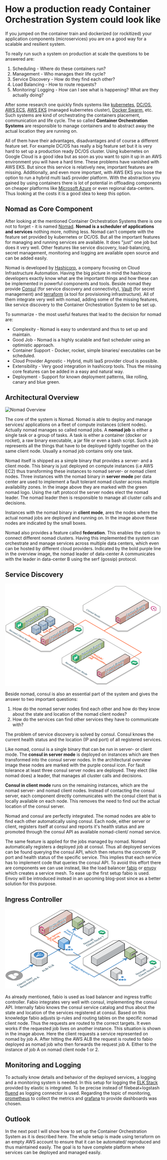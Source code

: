 # How a production ready Container Orchestration System could look like

If you jumped on the container train and dockerized (or rockitized) your application components (microservices) you are on a good way for a scalable and resilient system.

To really run such a system on production at scale the questions to be answered are:

1. Scheduling - Where do these containers run?
2. Management - Who manages their life cycle?
3. Service Discovery - How do they find each other?
4. Load Balancing - How to route requests?
5. Monitoring/ Logging - How can I see what is happening? What are they actually doing?

After some research one quickly finds systems like [kubernetes](https://kubernetes.io), [DC/OS](https://dcos.io), [AWS ECS](https://docs.aws.amazon.com/AmazonECS/latest/developerguide/Welcome.html), [AWS EKS](https://aws.amazon.com/eks/) (managed kubernetes cluster), [Docker Swarm](https://github.com/docker/swarm/), etc. Such systems are kind of orchestrating the containers placement, communication and life cycle. The so called **Container Orchestration Systems** are responsible to manage containers and to abstract away the actual location they are running on.

All of them have their advantages, disadvantages and of course a different feature set. For example DC/OS has really a big feature set but it is very hard to set up a production ready DC/OS cluster. Using kubernetes on Google Cloud is a good idea but as soon as you want to spin it up in an AWS environment you will have a hard time.
These problems have vanished with AWS EKS. But since this service is relatively new, important features are missing. Additionally, and even more important, with AWS EKS you loose the option to run a hybrid multi IaaS provider platform. With the abstraction you gained by using containers there is lot of potential in offloading components on cheaper platforms like [Microsoft Azure](https://azure.microsoft.com/en-us/) or even regional data-centers. Thus looking at the costs it is a good idea to keep this option.

## Nomad as Core Component

After looking at the mentioned Container Orchestration Systems there is one not to forget - it is named [Nomad](https://www.nomadproject.io). **Nomad is a scheduler of applications and services** nothing more, nothing less. Nomad can't compete with the feature set provided by kubernetes or DC/OS. But all the important features for managing and running services are available. It does "just" one job but does it very well.
Other features like service discovery, load-balancing, secret management, monitoring and logging are available open source and can be added easily.

Nomad is developed by [Hashicorp](https://www.hashicorp.com), a company focusing on Cloud Infrastructure Automation. Having the big picture in mind the hashicorp developers exactly know what are the important things and how these can be implemented in powerful components and tools. Beside nomad they provide [Consul](https://www.consul.io) (for service discovery and connectivity), [Vault](https://www.hashicorp.com/products/vault/) (for secret management) and [terraform](https://www.terraform.io) (a tool for provisioning infrastructure). All of them integrate very well with nomad, adding some of the missing features, like service discovery to the Container Orchestration System to be set up.

To summarize - the most useful features that lead to the decision for nomad are:

- Complexity - Nomad is easy to understand and thus to set up and maintain.
- Good Job - Nomad is a highly scalable and fast scheduler using an optimistic approach.
- Container Support - Docker, rocket, simple binaries/ executables can be scheduled.
- Cloud Provider Agnostic - Hybrid, multi IaaS provider cloud is possible.
- Extensibility - Very good integration in hashicorp tools. Thus the missing core features can be added in a easy and natural way.
- Deployment - Support for known deployment patterns, like rolling, canary and blue green.

## Architectural Overview

![Nomad Overview](Nomad_Overview.png)

The core of the system is Nomad. Nomad is able to deploy and manage services/ applications on a fleet of compute instances (client nodes).
Actually nomad manages so called nomad jobs. A **nomad job** is either a single task or a group of tasks. A task is either a container (docker or rocket), a raw binary executable, a jar file or even a bash script. Such a job represents all the things that have to be deployed tightly together on the same client node. Usually a nomad job contains only one task.

Nomad itself is shipped as a simple binary that provides a server- and a client mode. This binary is just deployed on compute instances (i.e AWS EC2) thus transforming these instances to nomad server- or nomad client nodes.
Three instances with the nomad binary in **server mode** per data center are used to implement a fault tolerant nomad cluster across multiple availability zones. In the image above they are marked with the green nomad logo. Using the raft protocol the server nodes elect the nomad leader. The nomad leader then is responsible to manage all cluster calls and decisions.

Instances with the nomad binary in **client mode**, ares the nodes where the actual nomad jobs are deployed and running on. In the image above these nodes are indicated by the small boxes.

Nomad also provides a feature called **federation**. This enables the option to connect different nomad clusters. Having this implemented the system can orchestrate and manage services across multiple data centers, which even can be hosted by different cloud providers. Indicated by the bold purple line in the overview image, the nomad leader of data-center A communicates with the leader in data-center B using the serf (gossip) protocol.

## Service Discovery

![Service Discovery with Consul](ServiceDiscovery_with_Consul.png)

Beside nomad, consul is also an essential part of the system and gives the answer to two important questions:

1. How do the nomad server nodes find each other and how do they know about the state and location of the nomad client nodes?
2. How do the services can find other services they have to communicate with?

The problem of service discovery is solved by consul. Consul knows the current health status and the location (IP and port) of all registered services.

Like nomad, consul is a single binary that can be run in server- or client mode. The **consul in server mode** is deployed on instances which are then transformed into the consul server nodes. In the architectural overview image these nodes are marked with the purple consul icon. For fault tolerance at least three consul server nodes are deployed. They elect (like nomad does) a leader, that manages all cluster calls and decisions.

**Consul in client mode** runs on the remaining instances, which are the nomad server- and nomad client nodes. Instead of contacting the consul server, each component directly communicates with the consul client that is locally available on each node. This removes the need to find out the actual location of the consul server.

Nomad and consul are perfectly integrated. The nomad nodes are able to find each other automatically using consul. Each node, either server or client, registers itself at consul and reports it's health status and are promoted through the consul API as available nomad-client/ nomad service.

The same feature is applied for the jobs managed by nomad. Nomad automatically registers a deployed job at consul. Thus all deployed services can be found querying the consul API, which then returns the concrete IP, port and health status of the specific service.
This implies that each service has to implement code that queries the consul API. To avoid this effort there are components we can use instead, like the load balancer [fabio](https://fabiolb.net) or [envoy](https://www.envoyproxy.io) which creates a service mesh.
To ease up the first setup fabio is used. Envoy will be introduced instead in an upcoming blog-post since as a better solution for this purpose.

## Ingress Controller

![Ingress Controller by Fabio](Ingress_Controller_by_Fabio.png)

As already mentioned, fabio is used as load balancer and ingress traffic controller. Fabio integrates very well with consul, implementing the consul API. Internally fabio knows the consul service catalog and thus about the state and location of the services registered at consul. Based on this knowledge fabio adjusts ip-rules and routing tables on the specific nomad client node. Thus the requests are routed to the correct targets. It even works if the requested job lives on another instance.
This situation is shown in the image above. Here the client requests a service represented on nomad by job A. After hitting the AWS ALB the request is routed to fabio deployed as nomad job who then forwards the request job A. Either to the instance of job A on nomad client node 1 or 2.

## Monitoring and Logging

To actually know details and behavior of the deployed services, a logging and a monitoring system is needed.
In this setup for logging the [ELK Stack](https://www.elastic.co/elk-stack) provided by elastic is integrated. To be precise instead of filebeat+logstash [fluend](https://www.fluentd.org) as logging connector is used.
Regarding the topic of monitoring, [prometheus](https://prometheus.io) to collect the metrics and [grafana](https://grafana.com) to provide dashboards was chosen.

## Outlook

In the next post I will show how to set up the Container Orchestration System as it is described here. The whole setup is made using terraform on an empty AWS account to ensure that it can be automated/ reproduced and thus maintained easily. The goal is to have complete platform where services can be deployed and managed easily.
